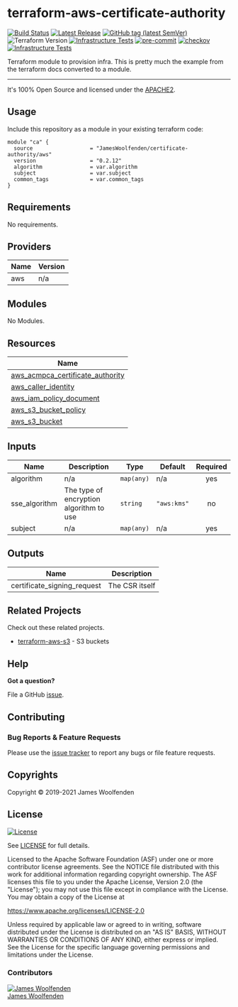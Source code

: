 # terraform-aws-certificate-authority

[![Build Status](https://github.com/JamesWoolfenden/terraform-aws-certificate-authority/workflows/Verify%20and%20Bump/badge.svg?branch=master)](https://github.com/JamesWoolfenden/terraform-aws-certificate-authority)
[![Latest Release](https://img.shields.io/github/release/JamesWoolfenden/terraform-aws-certificate-authority.svg)](https://github.com/JamesWoolfenden/terraform-aws-certificate-authority/releases/latest)
[![GitHub tag (latest SemVer)](https://img.shields.io/github/tag/JamesWoolfenden/terraform-aws-certificate-authority.svg?label=latest)](https://github.com/JamesWoolfenden/terraform-aws-certificate-authority/releases/latest)
![Terraform Version](https://img.shields.io/badge/tf-%3E%3D0.14.0-blue.svg)
[![Infrastructure Tests](https://www.bridgecrew.cloud/badges/github/JamesWoolfenden/terraform-aws-certificate-authority/cis_aws)](https://www.bridgecrew.cloud/link/badge?vcs=github&fullRepo=JamesWoolfenden%2Fterraform-aws-certificate-authority&benchmark=CIS+AWS+V1.2)
[![pre-commit](https://img.shields.io/badge/pre--commit-enabled-brightgreen?logo=pre-commit&logoColor=white)](https://github.com/pre-commit/pre-commit)
[![checkov](https://img.shields.io/badge/checkov-verified-brightgreen)](https://www.checkov.io/)
[![Infrastructure Tests](https://www.bridgecrew.cloud/badges/github/jameswoolfenden/terraform-aws-certificate-authority/general)](https://www.bridgecrew.cloud/link/badge?vcs=github&fullRepo=JamesWoolfenden%2Fterraform-aws-certificate-authority&benchmark=INFRASTRUCTURE+SECURITY)

Terraform module to provision infra. This is pretty much the example from the terraform docs converted to a module.

---

It's 100% Open Source and licensed under the [APACHE2](LICENSE).

## Usage

Include this repository as a module in your existing terraform code:

```hcl
module "ca" {
  source                  = "JamesWoolfenden/certificate-authority/aws"
  version                 = "0.2.12"
  algorithm               = var.algorithm
  subject                 = var.subject
  common_tags             = var.common_tags
}
```

<!-- BEGINNING OF PRE-COMMIT-TERRAFORM DOCS HOOK -->
## Requirements

No requirements.

## Providers

| Name | Version |
|------|---------|
| aws | n/a |

## Modules

No Modules.

## Resources

| Name |
|------|
| [aws_acmpca_certificate_authority](https://registry.terraform.io/providers/hashicorp/aws/latest/docs/resources/acmpca_certificate_authority) |
| [aws_caller_identity](https://registry.terraform.io/providers/hashicorp/aws/latest/docs/data-sources/caller_identity) |
| [aws_iam_policy_document](https://registry.terraform.io/providers/hashicorp/aws/latest/docs/data-sources/iam_policy_document) |
| [aws_s3_bucket_policy](https://registry.terraform.io/providers/hashicorp/aws/latest/docs/resources/s3_bucket_policy) |
| [aws_s3_bucket](https://registry.terraform.io/providers/hashicorp/aws/latest/docs/resources/s3_bucket) |

## Inputs

| Name | Description | Type | Default | Required |
|------|-------------|------|---------|:--------:|
| algorithm | n/a | `map(any)` | n/a | yes |
| sse\_algorithm | The type of encryption algorithm to use | `string` | `"aws:kms"` | no |
| subject | n/a | `map(any)` | n/a | yes |

## Outputs

| Name | Description |
|------|-------------|
| certificate\_signing\_request | The CSR itself |
<!-- END OF PRE-COMMIT-TERRAFORM DOCS HOOK -->

## Related Projects

Check out these related projects.

- [terraform-aws-s3](https://github.com/jameswoolfenden/terraform-aws-s3) - S3 buckets

## Help

**Got a question?**

File a GitHub [issue](https://github.com/JamesWoolfenden/terraform-aws-certificate-authority/issues).

## Contributing

### Bug Reports & Feature Requests

Please use the [issue tracker](https://github.com/JamesWoolfenden/terraform-aws-certificate-authority/issues) to report any bugs or file feature requests.

## Copyrights

Copyright © 2019-2021 James Woolfenden

## License

[![License](https://img.shields.io/badge/License-Apache%202.0-blue.svg)](https://opensource.org/licenses/Apache-2.0)

See [LICENSE](LICENSE) for full details.

Licensed to the Apache Software Foundation (ASF) under one
or more contributor license agreements. See the NOTICE file
distributed with this work for additional information
regarding copyright ownership. The ASF licenses this file
to you under the Apache License, Version 2.0 (the
"License"); you may not use this file except in compliance
with the License. You may obtain a copy of the License at

<https://www.apache.org/licenses/LICENSE-2.0>

Unless required by applicable law or agreed to in writing,
software distributed under the License is distributed on an
"AS IS" BASIS, WITHOUT WARRANTIES OR CONDITIONS OF ANY
KIND, either express or implied. See the License for the
specific language governing permissions and limitations
under the License.

### Contributors

[![James Woolfenden][jameswoolfenden_avatar]][jameswoolfenden_homepage]<br/>[James Woolfenden][jameswoolfenden_homepage]

[jameswoolfenden_homepage]: https://github.com/jameswoolfenden
[jameswoolfenden_avatar]: https://github.com/jameswoolfenden.png?size=150
[github]: https://github.com/jameswoolfenden
[linkedin]: https://www.linkedin.com/in/jameswoolfenden/
[twitter]: https://twitter.com/JimWoolfenden
[share_twitter]: https://twitter.com/intent/tweet/?text=terraform-aws-certificate-authority&url=https://github.com/JamesWoolfenden/terraform-aws-certificate-authority
[share_linkedin]: https://www.linkedin.com/shareArticle?mini=true&title=terraform-aws-certificate-authority&url=https://github.com/JamesWoolfenden/terraform-aws-certificate-authority
[share_reddit]: https://reddit.com/submit/?url=https://github.com/JamesWoolfenden/terraform-aws-certificate-authority
[share_facebook]: https://facebook.com/sharer/sharer.php?u=https://github.com/JamesWoolfenden/terraform-aws-certificate-authority
[share_email]: mailto:?subject=terraform-aws-certificate-authority&body=https://github.com/JamesWoolfenden/terraform-aws-certificate-authority
